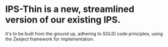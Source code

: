 # IPS-Thin is a new, streamlined version of our existing IPS.  
It's to be built from the ground up, adhering to SOLID code principles, using the Zenject framework for implementation.  
